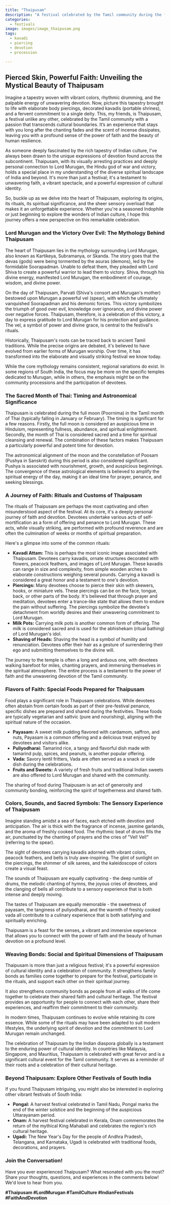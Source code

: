 ```yaml
---
title: "Thaipusam"
description: "A festival celebrated by the Tamil community during the full moon in the Tamil month of Thai, honoring Lord Murugan."
categories:
  - festivals
image: images/image_thaipusam.png
tags:
  - kavadi
  - piercing
  - devotion
  - procession

---
```


## Pierced Skin, Powerful Faith: Unveiling the Mystical Beauty of Thaipusam

Imagine a tapestry woven with vibrant colors, rhythmic drumming, and the palpable energy of unwavering devotion. Now, picture this tapestry brought to life with elaborate body piercings, decorated kavadis (portable shrines), and a fervent commitment to a single deity. This, my friends, is Thaipusam, a festival unlike any other, celebrated by the Tamil community with a passion that transcends cultural boundaries. It’s an experience that stays with you long after the chanting fades and the scent of incense dissipates, leaving you with a profound sense of the power of faith and the beauty of human resilience.

As someone deeply fascinated by the rich tapestry of Indian culture, I've always been drawn to the unique expressions of devotion found across the subcontinent. Thaipusam, with its visually arresting practices and deeply personal connection to Lord Murugan, the Hindu god of war and victory, holds a special place in my understanding of the diverse spiritual landscape of India and beyond. It's more than just a festival; it's a testament to unwavering faith, a vibrant spectacle, and a powerful expression of cultural identity.

So, buckle up as we delve into the heart of Thaipusam, exploring its origins, its rituals, its spiritual significance, and the sheer sensory overload that makes it an unforgettable experience. Whether you're a seasoned Indophile or just beginning to explore the wonders of Indian culture, I hope this journey offers a new perspective on this remarkable celebration.

### Lord Murugan and the Victory Over Evil: The Mythology Behind Thaipusam

The heart of Thaipusam lies in the mythology surrounding Lord Murugan, also known as Kartikeya, Subramanya, or Skanda. The story goes that the devas (gods) were being tormented by the asuras (demons), led by the formidable Soorapadman. Unable to defeat them, they pleaded with Lord Shiva to create a powerful warrior to lead them to victory. Shiva, through his divine energy, manifested Lord Murugan, the embodiment of courage, wisdom, and divine power.

On the day of Thaipusam, Parvati (Shiva's consort and Murugan's mother) bestowed upon Murugan a powerful vel (spear), with which he ultimately vanquished Soorapadman and his demonic forces. This victory symbolizes the triumph of good over evil, knowledge over ignorance, and divine power over negative forces. Thaipusam, therefore, is a celebration of this victory, a day to express gratitude to Lord Murugan for his protection and guidance. The vel, a symbol of power and divine grace, is central to the festival's rituals.

Historically, Thaipusam's roots can be traced back to ancient Tamil traditions. While the precise origins are debated, it's believed to have evolved from earlier forms of Murugan worship. Over time, it has transformed into the elaborate and visually striking festival we know today.

While the core mythology remains consistent, regional variations do exist. In some regions of South India, the focus may be more on the specific temples dedicated to Murugan, while in others, the emphasis might be on the community processions and the participation of devotees.

### The Sacred Month of Thai: Timing and Astronomical Significance

Thaipusam is celebrated during the full moon (Poornima) in the Tamil month of Thai (typically falling in January or February). The timing is significant for a few reasons. Firstly, the full moon is considered an auspicious time in Hinduism, representing fullness, abundance, and spiritual enlightenment. Secondly, the month of Thai is considered sacred and a time for spiritual cleansing and renewal. The combination of these factors makes Thaipusam a particularly powerful and potent time for devotion.

The astronomical alignment of the moon and the constellation of Poosam (Pushya in Sanskrit) during this period is also considered significant. Pushya is associated with nourishment, growth, and auspicious beginnings. The convergence of these astrological elements is believed to amplify the spiritual energy of the day, making it an ideal time for prayer, penance, and seeking blessings.

### A Journey of Faith: Rituals and Customs of Thaipusam

The rituals of Thaipusam are perhaps the most captivating and often misunderstood aspect of the festival. At its core, it's a deeply personal journey of faith and devotion. Devotees undertake various acts of self-mortification as a form of offering and penance to Lord Murugan. These acts, while visually striking, are performed with profound reverence and are often the culmination of weeks or months of spiritual preparation.

Here's a glimpse into some of the common rituals:

*   **Kavadi Attam:** This is perhaps the most iconic image associated with Thaipusam. Devotees carry kavadis, ornate structures decorated with flowers, peacock feathers, and images of Lord Murugan. These kavadis can range in size and complexity, from simple wooden arches to elaborate constructions weighing several pounds. Carrying a kavadi is considered a great honor and a testament to one's devotion.
*   **Piercings:** Many devotees choose to pierce their skin with skewers, hooks, or miniature vels. These piercings can be on the face, tongue, back, or other parts of the body. It's believed that through prayer and meditation, devotees enter a trance-like state that allows them to endure the pain without suffering. The piercings symbolize the devotee's detachment from worldly desires and their unwavering commitment to Lord Murugan.
*   **Milk Pots:** Carrying milk pots is another common form of offering. The milk is considered sacred and is used for the abhishekam (ritual bathing) of Lord Murugan's idol.
*   **Shaving of Heads:** Shaving the head is a symbol of humility and renunciation. Devotees offer their hair as a gesture of surrendering their ego and submitting themselves to the divine will.

The journey to the temple is often a long and arduous one, with devotees walking barefoot for miles, chanting prayers, and immersing themselves in the spiritual atmosphere. The entire process is a testament to the power of faith and the unwavering devotion of the Tamil community.

### Flavors of Faith: Special Foods Prepared for Thaipusam

Food plays a significant role in Thaipusam celebrations. While devotees often abstain from certain foods as part of their pre-festival penance, specific dishes are prepared and shared during the festivities. These foods are typically vegetarian and sattvic (pure and nourishing), aligning with the spiritual nature of the occasion.

*   **Payasam:** A sweet milk pudding flavored with cardamom, saffron, and nuts, Payasam is a common offering and a delicious treat enjoyed by devotees and visitors alike.
*   **Puliyodharai:** Tamarind rice, a tangy and flavorful dish made with tamarind pulp, spices, and peanuts, is another popular offering.
*   **Vada:** Savory lentil fritters, Vada are often served as a snack or side dish during the celebrations.
*   **Fruits and Sweets:** A variety of fresh fruits and traditional Indian sweets are also offered to Lord Murugan and shared with the community.

The sharing of food during Thaipusam is an act of generosity and community bonding, reinforcing the spirit of togetherness and shared faith.

### Colors, Sounds, and Sacred Symbols: The Sensory Experience of Thaipusam

Imagine standing amidst a sea of faces, each etched with devotion and anticipation. The air is thick with the fragrance of incense, jasmine garlands, and the aroma of freshly cooked food. The rhythmic beat of drums fills the air, punctuated by the chanting of prayers and the cries of "Vel! Vel!" (referring to the spear).

The sight of devotees carrying kavadis adorned with vibrant colors, peacock feathers, and bells is truly awe-inspiring. The glint of sunlight on the piercings, the shimmer of silk sarees, and the kaleidoscope of colors create a visual feast.

The sounds of Thaipusam are equally captivating - the deep rumble of drums, the melodic chanting of hymns, the joyous cries of devotees, and the clanging of bells all contribute to a sensory experience that is both intense and deeply moving.

The tastes of Thaipusam are equally memorable - the sweetness of payasam, the tanginess of puliyodharai, and the warmth of freshly cooked vada all contribute to a culinary experience that is both satisfying and spiritually enriching.

Thaipusam is a feast for the senses, a vibrant and immersive experience that allows you to connect with the power of faith and the beauty of human devotion on a profound level.

### Weaving Bonds: Social and Spiritual Dimensions of Thaipusam

Thaipusam is more than just a religious festival; it's a powerful expression of cultural identity and a celebration of community. It strengthens family bonds as families come together to prepare for the festival, participate in the rituals, and support each other on their spiritual journey.

It also strengthens community bonds as people from all walks of life come together to celebrate their shared faith and cultural heritage. The festival provides an opportunity for people to connect with each other, share their experiences, and reaffirm their commitment to their community.

In modern times, Thaipusam continues to evolve while retaining its core essence. While some of the rituals may have been adapted to suit modern lifestyles, the underlying spirit of devotion and the commitment to Lord Murugan remain unchanged.

The celebration of Thaipusam by the Indian diaspora globally is a testament to the enduring power of cultural identity. In countries like Malaysia, Singapore, and Mauritius, Thaipusam is celebrated with great fervor and is a significant cultural event for the Tamil community. It serves as a reminder of their roots and a celebration of their cultural heritage.

### Beyond Thaipusam: Explore Other Festivals of South India

If you found Thaipusam intriguing, you might also be interested in exploring other vibrant festivals of South India:

*   **Pongal:** A harvest festival celebrated in Tamil Nadu, Pongal marks the end of the winter solstice and the beginning of the auspicious Uttarayanam period.
*   **Onam:** A harvest festival celebrated in Kerala, Onam commemorates the return of the mythical King Mahabali and celebrates the region's rich cultural heritage.
*   **Ugadi:** The New Year's Day for the people of Andhra Pradesh, Telangana, and Karnataka, Ugadi is celebrated with traditional foods, decorations, and prayers.

### Join the Conversation!

Have you ever experienced Thaipusam? What resonated with you the most? Share your thoughts, questions, and experiences in the comments below! We'd love to hear from you.

**#Thaipusam #LordMurugan #TamilCulture #IndianFestivals #FaithAndDevotion**

